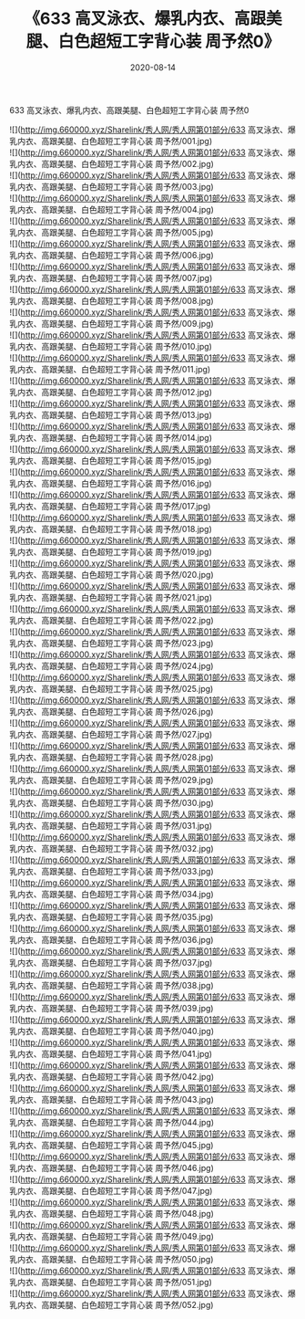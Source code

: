 ﻿---
layout: post
title:  《633 高叉泳衣、爆乳内衣、高跟美腿、白色超短工字背心装 周予然0》
date:   2020-08-14
img: http://img.660000.xyz/Sharelink/秀人网/秀人网第01部分/633 高叉泳衣、爆乳内衣、高跟美腿、白色超短工字背心装 周予然0/000.jpg
categories: [美女, 清纯, 唯美]
---

633 高叉泳衣、爆乳内衣、高跟美腿、白色超短工字背心装 周予然0

  ![](http://img.660000.xyz/Sharelink/秀人网/秀人网第01部分/633 高叉泳衣、爆乳内衣、高跟美腿、白色超短工字背心装 周予然/001.jpg) <br> ![](http://img.660000.xyz/Sharelink/秀人网/秀人网第01部分/633 高叉泳衣、爆乳内衣、高跟美腿、白色超短工字背心装 周予然/002.jpg) <br> ![](http://img.660000.xyz/Sharelink/秀人网/秀人网第01部分/633 高叉泳衣、爆乳内衣、高跟美腿、白色超短工字背心装 周予然/003.jpg) <br> ![](http://img.660000.xyz/Sharelink/秀人网/秀人网第01部分/633 高叉泳衣、爆乳内衣、高跟美腿、白色超短工字背心装 周予然/004.jpg) <br> ![](http://img.660000.xyz/Sharelink/秀人网/秀人网第01部分/633 高叉泳衣、爆乳内衣、高跟美腿、白色超短工字背心装 周予然/005.jpg) <br> ![](http://img.660000.xyz/Sharelink/秀人网/秀人网第01部分/633 高叉泳衣、爆乳内衣、高跟美腿、白色超短工字背心装 周予然/006.jpg) <br> ![](http://img.660000.xyz/Sharelink/秀人网/秀人网第01部分/633 高叉泳衣、爆乳内衣、高跟美腿、白色超短工字背心装 周予然/007.jpg) <br> ![](http://img.660000.xyz/Sharelink/秀人网/秀人网第01部分/633 高叉泳衣、爆乳内衣、高跟美腿、白色超短工字背心装 周予然/008.jpg) <br> ![](http://img.660000.xyz/Sharelink/秀人网/秀人网第01部分/633 高叉泳衣、爆乳内衣、高跟美腿、白色超短工字背心装 周予然/009.jpg) <br> ![](http://img.660000.xyz/Sharelink/秀人网/秀人网第01部分/633 高叉泳衣、爆乳内衣、高跟美腿、白色超短工字背心装 周予然/010.jpg) <br> ![](http://img.660000.xyz/Sharelink/秀人网/秀人网第01部分/633 高叉泳衣、爆乳内衣、高跟美腿、白色超短工字背心装 周予然/011.jpg) <br> ![](http://img.660000.xyz/Sharelink/秀人网/秀人网第01部分/633 高叉泳衣、爆乳内衣、高跟美腿、白色超短工字背心装 周予然/012.jpg) <br> ![](http://img.660000.xyz/Sharelink/秀人网/秀人网第01部分/633 高叉泳衣、爆乳内衣、高跟美腿、白色超短工字背心装 周予然/013.jpg) <br> ![](http://img.660000.xyz/Sharelink/秀人网/秀人网第01部分/633 高叉泳衣、爆乳内衣、高跟美腿、白色超短工字背心装 周予然/014.jpg) <br> ![](http://img.660000.xyz/Sharelink/秀人网/秀人网第01部分/633 高叉泳衣、爆乳内衣、高跟美腿、白色超短工字背心装 周予然/015.jpg) <br> ![](http://img.660000.xyz/Sharelink/秀人网/秀人网第01部分/633 高叉泳衣、爆乳内衣、高跟美腿、白色超短工字背心装 周予然/016.jpg) <br> ![](http://img.660000.xyz/Sharelink/秀人网/秀人网第01部分/633 高叉泳衣、爆乳内衣、高跟美腿、白色超短工字背心装 周予然/017.jpg) <br> ![](http://img.660000.xyz/Sharelink/秀人网/秀人网第01部分/633 高叉泳衣、爆乳内衣、高跟美腿、白色超短工字背心装 周予然/018.jpg) <br> ![](http://img.660000.xyz/Sharelink/秀人网/秀人网第01部分/633 高叉泳衣、爆乳内衣、高跟美腿、白色超短工字背心装 周予然/019.jpg) <br> ![](http://img.660000.xyz/Sharelink/秀人网/秀人网第01部分/633 高叉泳衣、爆乳内衣、高跟美腿、白色超短工字背心装 周予然/020.jpg) <br> ![](http://img.660000.xyz/Sharelink/秀人网/秀人网第01部分/633 高叉泳衣、爆乳内衣、高跟美腿、白色超短工字背心装 周予然/021.jpg) <br> ![](http://img.660000.xyz/Sharelink/秀人网/秀人网第01部分/633 高叉泳衣、爆乳内衣、高跟美腿、白色超短工字背心装 周予然/022.jpg) <br> ![](http://img.660000.xyz/Sharelink/秀人网/秀人网第01部分/633 高叉泳衣、爆乳内衣、高跟美腿、白色超短工字背心装 周予然/023.jpg) <br> ![](http://img.660000.xyz/Sharelink/秀人网/秀人网第01部分/633 高叉泳衣、爆乳内衣、高跟美腿、白色超短工字背心装 周予然/024.jpg) <br> ![](http://img.660000.xyz/Sharelink/秀人网/秀人网第01部分/633 高叉泳衣、爆乳内衣、高跟美腿、白色超短工字背心装 周予然/025.jpg) <br> ![](http://img.660000.xyz/Sharelink/秀人网/秀人网第01部分/633 高叉泳衣、爆乳内衣、高跟美腿、白色超短工字背心装 周予然/026.jpg) <br> ![](http://img.660000.xyz/Sharelink/秀人网/秀人网第01部分/633 高叉泳衣、爆乳内衣、高跟美腿、白色超短工字背心装 周予然/027.jpg) <br> ![](http://img.660000.xyz/Sharelink/秀人网/秀人网第01部分/633 高叉泳衣、爆乳内衣、高跟美腿、白色超短工字背心装 周予然/028.jpg) <br> ![](http://img.660000.xyz/Sharelink/秀人网/秀人网第01部分/633 高叉泳衣、爆乳内衣、高跟美腿、白色超短工字背心装 周予然/029.jpg) <br> ![](http://img.660000.xyz/Sharelink/秀人网/秀人网第01部分/633 高叉泳衣、爆乳内衣、高跟美腿、白色超短工字背心装 周予然/030.jpg) <br> ![](http://img.660000.xyz/Sharelink/秀人网/秀人网第01部分/633 高叉泳衣、爆乳内衣、高跟美腿、白色超短工字背心装 周予然/031.jpg) <br> ![](http://img.660000.xyz/Sharelink/秀人网/秀人网第01部分/633 高叉泳衣、爆乳内衣、高跟美腿、白色超短工字背心装 周予然/032.jpg) <br> ![](http://img.660000.xyz/Sharelink/秀人网/秀人网第01部分/633 高叉泳衣、爆乳内衣、高跟美腿、白色超短工字背心装 周予然/033.jpg) <br> ![](http://img.660000.xyz/Sharelink/秀人网/秀人网第01部分/633 高叉泳衣、爆乳内衣、高跟美腿、白色超短工字背心装 周予然/034.jpg) <br> ![](http://img.660000.xyz/Sharelink/秀人网/秀人网第01部分/633 高叉泳衣、爆乳内衣、高跟美腿、白色超短工字背心装 周予然/035.jpg) <br> ![](http://img.660000.xyz/Sharelink/秀人网/秀人网第01部分/633 高叉泳衣、爆乳内衣、高跟美腿、白色超短工字背心装 周予然/036.jpg) <br> ![](http://img.660000.xyz/Sharelink/秀人网/秀人网第01部分/633 高叉泳衣、爆乳内衣、高跟美腿、白色超短工字背心装 周予然/037.jpg) <br> ![](http://img.660000.xyz/Sharelink/秀人网/秀人网第01部分/633 高叉泳衣、爆乳内衣、高跟美腿、白色超短工字背心装 周予然/038.jpg) <br> ![](http://img.660000.xyz/Sharelink/秀人网/秀人网第01部分/633 高叉泳衣、爆乳内衣、高跟美腿、白色超短工字背心装 周予然/039.jpg) <br> ![](http://img.660000.xyz/Sharelink/秀人网/秀人网第01部分/633 高叉泳衣、爆乳内衣、高跟美腿、白色超短工字背心装 周予然/040.jpg) <br> ![](http://img.660000.xyz/Sharelink/秀人网/秀人网第01部分/633 高叉泳衣、爆乳内衣、高跟美腿、白色超短工字背心装 周予然/041.jpg) <br> ![](http://img.660000.xyz/Sharelink/秀人网/秀人网第01部分/633 高叉泳衣、爆乳内衣、高跟美腿、白色超短工字背心装 周予然/042.jpg) <br> ![](http://img.660000.xyz/Sharelink/秀人网/秀人网第01部分/633 高叉泳衣、爆乳内衣、高跟美腿、白色超短工字背心装 周予然/043.jpg) <br> ![](http://img.660000.xyz/Sharelink/秀人网/秀人网第01部分/633 高叉泳衣、爆乳内衣、高跟美腿、白色超短工字背心装 周予然/044.jpg) <br> ![](http://img.660000.xyz/Sharelink/秀人网/秀人网第01部分/633 高叉泳衣、爆乳内衣、高跟美腿、白色超短工字背心装 周予然/045.jpg) <br> ![](http://img.660000.xyz/Sharelink/秀人网/秀人网第01部分/633 高叉泳衣、爆乳内衣、高跟美腿、白色超短工字背心装 周予然/046.jpg) <br> ![](http://img.660000.xyz/Sharelink/秀人网/秀人网第01部分/633 高叉泳衣、爆乳内衣、高跟美腿、白色超短工字背心装 周予然/047.jpg) <br> ![](http://img.660000.xyz/Sharelink/秀人网/秀人网第01部分/633 高叉泳衣、爆乳内衣、高跟美腿、白色超短工字背心装 周予然/048.jpg) <br> ![](http://img.660000.xyz/Sharelink/秀人网/秀人网第01部分/633 高叉泳衣、爆乳内衣、高跟美腿、白色超短工字背心装 周予然/049.jpg) <br> ![](http://img.660000.xyz/Sharelink/秀人网/秀人网第01部分/633 高叉泳衣、爆乳内衣、高跟美腿、白色超短工字背心装 周予然/050.jpg) <br> ![](http://img.660000.xyz/Sharelink/秀人网/秀人网第01部分/633 高叉泳衣、爆乳内衣、高跟美腿、白色超短工字背心装 周予然/051.jpg) <br> ![](http://img.660000.xyz/Sharelink/秀人网/秀人网第01部分/633 高叉泳衣、爆乳内衣、高跟美腿、白色超短工字背心装 周予然/052.jpg) <br>